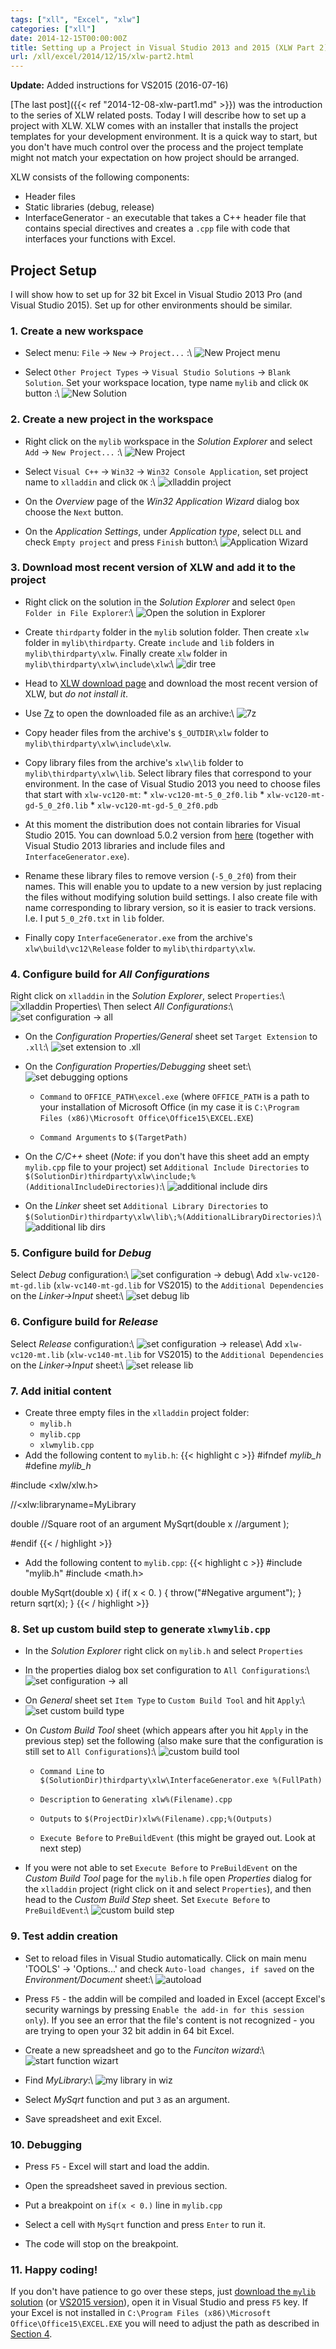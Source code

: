 ```yaml
---
tags: ["xll", "Excel", "xlw"]
categories: ["xll"]
date: 2014-12-15T00:00:00Z
title: Setting up a Project in Visual Studio 2013 and 2015 (XLW Part 2)
url: /xll/excel/2014/12/15/xlw-part2.html
---
```


<b>Update:</b> Added instructions for VS2015 (2016-07-16)

[The last post]({{< ref "2014-12-08-xlw-part1.md" >}}) was the introduction to the
series of XLW related posts. Today I will describe how to set up a project with
XLW. XLW comes with an installer that installs the project templates for your
development environment. It is a quick way to start, but you don't have much
control over the process and the project template might not match your
expectation on how project should be arranged.

XLW consists of the following components:

  * Header files
  * Static libraries (debug, release)
  * InterfaceGenerator - an executable that takes a C++ header file that
    contains special directives and creates a `.cpp` file with code that
    interfaces your functions with Excel.

## Project Setup

I will show how to set up for 32 bit Excel in Visual Studio 2013 Pro 
(and Visual Studio 2015). Set up for other environments should be similar.

### 1. Create a new workspace
  * Select menu: `File` -> `New` -> `Project...` :\\
    ![New Project menu](/images/xlw2/file_new_project.png)
    
  * Select `Other Project Types` -> `Visual Studio Solutions` ->
    `Blank Solution`. Set your workspace location, type name `mylib` and click
    `OK` button :\\
    ![New Solution](/images/xlw2/new_solution.png)

### 2. Create a new project in the workspace
  * Right click on the `mylib` workspace in the *Solution Explorer* and select
    `Add` -> `New Project...` :\\
    ![New Project](/images/xlw2/mylib_new_project.png)
    
  * Select `Visual C++` -> `Win32` -> `Win32 Console Application`, set project
    name to `xlladdin` and click `OK` :\\
    ![xlladdin project](/images/xlw2/xlladdin_project.png)
    
  * On the *Overview* page of the *Win32 Application Wizard* dialog box choose
    the `Next` button.
    
  * On the *Application Settings*, under *Application type*, select `DLL` and
    check `Empty project` and press `Finish` button:\\
    ![Application Wizard](/images/xlw2/application_wizard.png)

### 3. Download most recent version of XLW and add it to the project
  * Right click on the solution in the *Solution Explorer* and select
    `Open Folder in File Explorer`:\\
    ![Open the solution in Explorer](/images/xlw2/open-in-explorer.png)
    
  * Create `thirdparty` folder in the `mylib` solution folder. Then create
    `xlw` folder in `mylib\thirdparty`. Create `include` and `lib`
    folders in `mylib\thirdparty\xlw`. Finally create `xlw` folder in
    `mylib\thirdparty\xlw\include\xlw`:\\
    ![dir tree](/images/xlw2/dir-tree.png)
    
  * Head to [XLW download page](http://sourceforge.net/projects/xlw/) and
    download the most recent version of XLW, but *do not install it*.
    
  * Use [7z](http://www.7-zip.org) to open the downloaded file as an archive:\\
    ![7z](/images/xlw2/7z.png)
    
  * Copy header files from the archive's `$_OUTDIR\xlw` folder to
    `mylib\thirdparty\xlw\include\xlw`.
    
  * Copy library files from the archive's `xlw\lib` folder to
    `mylib\thirdparty\xlw\lib`. Select library files that correspond to your
    environment. In the case of Visual Studio 2013 you need to choose files
    that start with `xlw-vc120-mt`:
        * `xlw-vc120-mt-5_0_2f0.lib`
        * `xlw-vc120-mt-gd-5_0_2f0.lib`
        * `xlw-vc120-mt-gd-5_0_2f0.pdb`
        
  * At this moment the distribution does not contain libraries for
    Visual Studio 2015. You can download 5.0.2 version from 
    [here](/downloads/xlw.zip) (together with Visual Studio 2013 libraries
    and include files and `InterfaceGenerator.exe`).
    
  * Rename these library files to remove version (`-5_0_2f0`) from their names.
    This will enable you to update to a new version by just replacing the files
    without modifying solution build settings. I also create file with name
    corresponding to library version, so it is easier to track versions. I.e.
    I put `5_0_2f0.txt` in `lib` folder.
    
  * Finally copy `InterfaceGenerator.exe` from the archive's
    `xlw\build\vc12\Release` folder to `mylib\thirdparty\xlw`.

### 4. Configure build for *All Configurations*
  Right click on `xlladdin` in the *Solution Explorer*, select `Properties`:\\
  ![xlladdin Properties](/images/xlw2/xlladdin-properties.png)\\
  Then select *All Configurations*:\\
  ![set configuration -> all](/images/xlw2/all-config.png)

  * On the *Configuration Properties/General* sheet set `Target Extension` to
    `.xll`:\\
    ![set extension to .xll](/images/xlw2/set-xll-ext.png)
    
  * On the *Configuration Properties/Debugging* sheet set:\\
    ![set debugging options](/images/xlw2/debug-config.png)
    
    * `Command` to `OFFICE_PATH\excel.exe` (where `OFFICE_PATH` is a path
       to your installation of Microsoft Office (in my case it is
       `C:\Program Files (x86)\Microsoft Office\Office15\EXCEL.EXE`)
       
    * `Command Arguments` to `$(TargetPath)`
    
  * On the *C/C++* sheet (_Note_: if you don't have this sheet add an empty
    `mylib.cpp` file to your project) set `Additional Include Directories` to
    `$(SolutionDir)thirdparty\xlw\include;%(AdditionalIncludeDirectories)`:\\
    ![additional include dirs](/images/xlw2/include-dirs.png)
    
  * On the *Linker* sheet set `Additional Library Directories` to
    `$(SolutionDir)thirdparty\xlw\lib\;%(AdditionalLibraryDirectories)`:\\
    ![additional lib dirs](/images/xlw2/lib-dirs.png)

### 5. Configure build for *Debug*
  Select *Debug* configuration:\\
  ![set configuration -> debug](/images/xlw2/config-debug.png)\\
  Add `xlw-vc120-mt-gd.lib` (`xlw-vc140-mt-gd.lib` for VS2015) to the 
  `Additional Dependencies` on the *Linker->Input* sheet:\\
  ![set debug lib](/images/xlw2/debug-lib.png)

### 6. Configure build for *Release*
  Select *Release* configuration:\\
  ![set configuration -> release](/images/xlw2/config-release.png)\\
  Add `xlw-vc120-mt.lib` (`xlw-vc140-mt.lib` for VS2015) to the 
  `Additional Dependencies` on the *Linker->Input* sheet:\\
  ![set release lib](/images/xlw2/release-lib.png)

### 7. Add initial content
  * Create three empty files in the `xlladdin` project folder:
    * `mylib.h`
    * `mylib.cpp`
    * `xlwmylib.cpp`
  * Add the following content to `mylib.h`:
{{< highlight c >}}
#ifndef _mylib_h_
#define _mylib_h_


#include <xlw/xlw.h>

//<xlw:libraryname=MyLibrary

double //Square root of an argument
MySqrt(double x //argument
       );

#endif
{{< / highlight >}}

  * Add the following content to `mylib.cpp`:
{{< highlight c >}}
#include "mylib.h"
#include <math.h>

double MySqrt(double x)
{
  if( x < 0. )
  {
    throw("#Negative argument");
  }
  return sqrt(x);
}
{{< / highlight >}}

### 8. Set up custom build step to generate `xlwmylib.cpp`
* In the *Solution Explorer* right click on `mylib.h` and select `Properties`

* In the properties dialog box set configuration to `All Configurations`:\\
  ![set configuration -> all](/images/xlw2/all-config.png)

* On *General* sheet set `Item Type` to `Custom Build Tool` and hit `Apply`:\\
  ![set custom build type](/images/xlw2/custom-type.png)

* On *Custom Build Tool* sheet (which appears after you hit `Apply` in the
  previous step) set the following (also make sure that the configuration is
  still set to `All Configurations`):\\
  ![custom build tool](/images/xlw2/custom-build-tool.png)

  * `Command Line` to
    `$(SolutionDir)thirdparty\xlw\InterfaceGenerator.exe %(FullPath)`

  * `Description` to `Generating xlw%(Filename).cpp`

  * `Outputs` to `$(ProjectDir)xlw%(Filename).cpp;%(Outputs)`

  * `Execute Before` to `PreBuildEvent` (this might be grayed out. Look at next
    step)

* If you were not able to set `Execute Before` to `PreBuildEvent` on
  the *Custom Build Tool* page for the `mylib.h` file open *Properties* dialog
  for the `xlladdin` project (right click on it and select `Properties`), and
  then head to the *Custom Build Step* sheet. Set `Execute Before` to
  `PreBuildEvent`:\\
  ![custom build step](/images/xlw2/custom-build-step.png)

### 9. Test addin creation
* Set to reload files in Visual Studio automatically. Click on main menu
  'TOOLS' -> 'Options...' and check `Auto-load changes, if saved` on the
  *Environment/Document* sheet:\\
  ![autoload](/images/xlw2/autoload.png)

* Press `F5` - the addin will be compiled and loaded in Excel (accept
  Excel's security warnings by pressing
  `Enable the add-in for this session only`). If you see an error that the
  file's content is not recognized - you are trying to open your 32 bit addin in
  64 bit Excel.

* Create a new spreadsheet and go to the *Funciton wizard*:\\
  ![start function wizart](/images/xlw2/start-func-wiz.png)

* Find *MyLibrary*:\\
  ![my library in wiz](/images/xlw2/my-lib-in-wiz.png)

* Select *MySqrt* function and put `3` as an argument.

* Save spreadsheet and exit Excel.

### 10. Debugging

* Press `F5` - Excel will start and load the addin.

* Open the spreadsheet saved in previous section.

* Put a breakpoint on `if(x < 0.)` line in `mylib.cpp`

* Select a cell with `MySqrt` function and press `Enter` to run it.

* The code will stop on the breakpoint.

### 11. Happy coding!
If you don't have patience to go over these steps, just
[download the `mylib` solution](/downloads/xlw-part2.zip) 
(or [VS2015 version](/downloads/xlw-part2-2015.zip)), open it in
Visual Studio and press `F5` key. If your Excel is not installed in
`C:\Program Files (x86)\Microsoft Office\Office15\EXCEL.EXE` you will need
to adjust the path as described in
[Section 4](#configure-build-for-all-configurations).